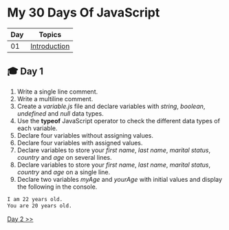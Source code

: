 # My 30 Days Of JavaScript

| Day | Topics |
|--|--|
| 01 | [Introduction](./README.md) |

## 🎓️ Day 1

 1. Write a single line comment.
 2. Write a multiline comment.
 3. Create a _variable.js_ file and declare variables with _string_, _boolean_, _undefined_ and _null_ data types.
 4. Use the **typeof** JavaScript operator to check the different data types of each variable. 
 5. Declare four variables without assigning values.
 6. Declare four variables with assigned values.
 7. Declare variables to store your _first name_, _last name_, _marital status_, _country_ and _age_ on several lines.
 8. Declare variables to store your _first name_, _last name_, _marital status_, _country_ and _age_ on a single line.
 9. Declare two variables _myAge_ and _yourAge_ with initial values and display the following in the console.
 
```sh
I am 22 years old.
You are 20 years old.
```
[Day 2 >>](./02_Day_Data_Types/README.md)